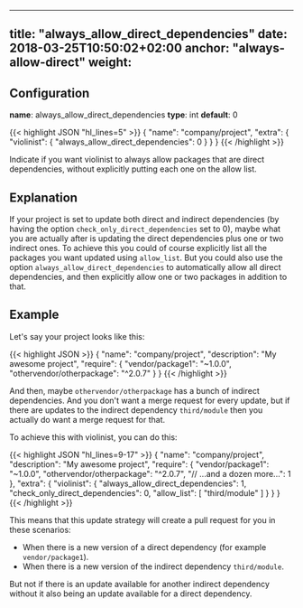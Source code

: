 
---
title: "always_allow_direct_dependencies"
date: 2018-03-25T10:50:02+02:00
anchor: "always-allow-direct"
weight: 
---

## Configuration

__name__: always_allow_direct_dependencies
__type__: int
__default__: 0

{{< highlight JSON "hl_lines=5" >}}
{
  "name": "company/project",
  "extra": {
    "violinist": {
      "always_allow_direct_dependencies": 0
    }
  }
}
{{< /highlight >}}

Indicate if you want violinist to always allow packages that are direct dependencies, without explicitly putting each one on the allow list.

## Explanation

If your project is set to update both direct and indirect dependencies (by having the option `check_only_direct_dependencies` set to 0), maybe what you are actually after is updating the direct dependencies plus one or two indirect ones. To achieve this you could of course explicitly list all the packages you want updated using `allow_list`. But you could also use the option `always_allow_direct_dependencies` to automatically allow all direct dependencies, and then explicitly allow one or two packages in addition to that.

## Example

Let's say your project looks like this:

{{< highlight JSON >}}
{
  "name": "company/project",
  "description": "My awesome project",
  "require": {
    "vendor/package1": "~1.0.0",
    "othervendor/otherpackage": "^2.0.7"
  }
}
{{< /highlight >}}

And then, maybe `othervendor/otherpackage` has a bunch of indirect dependencies. And you don't want a merge request for every update, but if there are updates to the indirect dependency `third/module` then you actually do want a merge request for that.

To achieve this with violinist, you can do this:

{{< highlight JSON "hl_lines=9-17" >}}
{
  "name": "company/project",
  "description": "My awesome project",
  "require": {
    "vendor/package1": "~1.0.0",
    "othervendor/otherpackage": "^2.0.7",
    "// ...and a dozen more...": 1
  },
  "extra": {
    "violinist": {
      "always_allow_direct_dependencies": 1,
      "check_only_direct_dependencies": 0,
      "allow_list": [
        "third/module"
      ]
    }
  }
}
{{< /highlight >}}

This means that this update strategy will create a pull request for you in these scenarios:

- When there is a new version of a direct dependency (for example `vendor/package1`).
- When there is a new version of the indirect dependency `third/module`.

But not if there is an update available for another indirect dependency without it also being an update available for a direct dependency.
